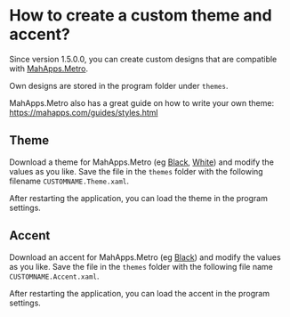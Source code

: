 # How to create a custom theme and accent?

Since version 1.5.0.0, you can create custom designs that are compatible with [MahApps.Metro](https://github.com/MahApps/MahApps.Metro).

Own designs are stored in the program folder under `themes`.

MahApps.Metro also has a great guide on how to write your own theme: https://mahapps.com/guides/styles.html

## Theme

Download a theme for MahApps.Metro (eg [Black](https://github.com/BornToBeRoot/NETworkManager/blob/master/Source/NETworkManager/Themes/Black.Theme.xaml), [White](https://github.com/BornToBeRoot/NETworkManager/blob/master/Source/NETworkManager/Themes/White.Theme.xaml)) and modify the values as you like. Save the file in the `themes` folder with the following filename `CUSTOMNAME.Theme.xaml`.

After restarting the application, you can load the theme in the program settings.

## Accent

Download an accent for MahApps.Metro (eg [Black](https://github.com/BornToBeRoot/NETworkManager/blob/master/Source/NETworkManager/Themes/Black.Accent.xaml)) and modify the values as you like. Save the file in the `themes` folder with the following file name `CUSTOMNAME.Accent.xaml`.

After restarting the application, you can load the accent in the program settings.

